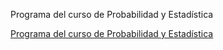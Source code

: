 Programa del curso de Probabilidad y Estadística

<a href="https://github.com/mucioosorio/probabilidad/blob/master/_posts/Probabilidad1136M.pdf" target="_blank">Programa del curso de Probabilidad y Estadística </a> 
